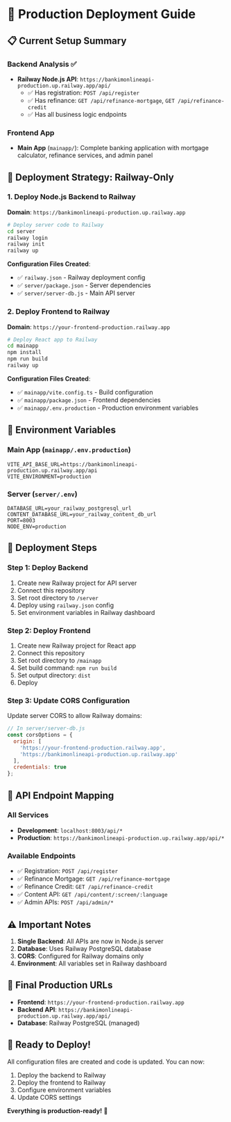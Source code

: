 # 🚀 Production Deployment Guide

## 📋 Current Setup Summary

### **Backend Analysis** ✅
- **Railway Node.js API**: `https://bankimonlineapi-production.up.railway.app/api/`
  - ✅ Has registration: `POST /api/register`
  - ✅ Has refinance: `GET /api/refinance-mortgage`, `GET /api/refinance-credit`
  - ✅ Has all business logic endpoints

### **Frontend App**
- **Main App** (`mainapp/`): Complete banking application with mortgage calculator, refinance services, and admin panel

## 🎯 Deployment Strategy: Railway-Only

### **1. Deploy Node.js Backend to Railway** 
**Domain**: `https://bankimonlineapi-production.up.railway.app`

```bash
# Deploy server code to Railway
cd server
railway login
railway init
railway up
```

**Configuration Files Created**:
- ✅ `railway.json` - Railway deployment config
- ✅ `server/package.json` - Server dependencies
- ✅ `server/server-db.js` - Main API server

### **2. Deploy Frontend to Railway**
**Domain**: `https://your-frontend-production.railway.app`

```bash
# Deploy React app to Railway
cd mainapp
npm install
npm run build
railway up
```

**Configuration Files Created**:
- ✅ `mainapp/vite.config.ts` - Build configuration
- ✅ `mainapp/package.json` - Frontend dependencies
- ✅ `mainapp/.env.production` - Production environment variables

## 🔧 Environment Variables

### **Main App** (`mainapp/.env.production`)
```env
VITE_API_BASE_URL=https://bankimonlineapi-production.up.railway.app/api
VITE_ENVIRONMENT=production
```

### **Server** (`server/.env`)
```env
DATABASE_URL=your_railway_postgresql_url
CONTENT_DATABASE_URL=your_railway_content_db_url
PORT=8003
NODE_ENV=production
```

## 📝 Deployment Steps

### **Step 1: Deploy Backend**
1. Create new Railway project for API server
2. Connect this repository
3. Set root directory to `/server`
4. Deploy using `railway.json` config
5. Set environment variables in Railway dashboard

### **Step 2: Deploy Frontend**
1. Create new Railway project for React app
2. Connect this repository
3. Set root directory to `/mainapp`
4. Set build command: `npm run build`
5. Set output directory: `dist`
6. Deploy

### **Step 3: Update CORS Configuration**
Update server CORS to allow Railway domains:
```javascript
// In server/server-db.js
const corsOptions = {
  origin: [
    'https://your-frontend-production.railway.app',
    'https://bankimonlineapi-production.up.railway.app'
  ],
  credentials: true
};
```

## 🔄 API Endpoint Mapping

### **All Services**
- **Development**: `localhost:8003/api/*`
- **Production**: `https://bankimonlineapi-production.up.railway.app/api/*`

### **Available Endpoints**
- ✅ Registration: `POST /api/register`
- ✅ Refinance Mortgage: `GET /api/refinance-mortgage`
- ✅ Refinance Credit: `GET /api/refinance-credit`
- ✅ Content API: `GET /api/content/:screen/:language`
- ✅ Admin APIs: `POST /api/admin/*`

## ⚠️ Important Notes

1. **Single Backend**: All APIs are now in Node.js server
2. **Database**: Uses Railway PostgreSQL database
3. **CORS**: Configured for Railway domains only
4. **Environment**: All variables set in Railway dashboard

## 🎉 Final Production URLs

- **Frontend**: `https://your-frontend-production.railway.app`
- **Backend API**: `https://bankimonlineapi-production.up.railway.app/api/`
- **Database**: Railway PostgreSQL (managed)

## 🚀 Ready to Deploy!

All configuration files are created and code is updated. You can now:
1. Deploy the backend to Railway
2. Deploy the frontend to Railway
3. Configure environment variables
4. Update CORS settings

**Everything is production-ready!** 🎯 